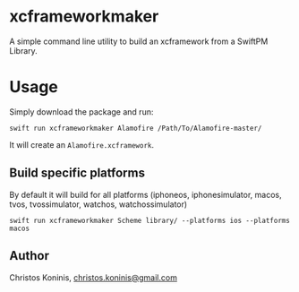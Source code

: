 # xcframeworkmaker 

A simple command line utility to build an xcframework from a SwiftPM Library.

# Usage

Simply download the package and run:

```swift run xcframeworkmaker Alamofire /Path/To/Alamofire-master/```

It will create an `Alamofire.xcframework`.

## Build specific platforms

By default it will build for all platforms (iphoneos, iphonesimulator, macos, tvos, tvossimulator, watchos, watchossimulator)

```swift run xcframeworkmaker Scheme library/ --platforms ios --platforms macos```

## Author

Christos Koninis, christos.koninis@gmail.com
